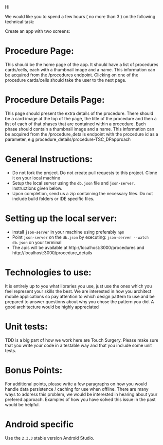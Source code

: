 Hi

We would like you to spend a few hours ( no more than 3 ) on the following technical task:

Create an app with two screens:

# Procedure Page:
This should be the home page of the app. It should have a list of procedures cards/cells, each with a thumbnail image and a name. This information can be acquired from the /procedures endpoint. Clicking on one of the procedure cards/cells should take the user to the next page.

# Procedure Details Page:
This page should present the extra details of the procedure. There should be a card image at the top of the page, the title of the procedure and then a list of each of that phases that are contained within a procedure. Each phase should contain a thumbnail image and a name. This information can be acquired from the /procedure_details endpoint with the procedure id as a parameter, e.g procedure_details/procedure-TSC_DPapproach

# General Instructions:
- Do not fork the project. Do not create pull requests to this project. Clone it on your local machine
- Setup the local server using the ```db.json``` file and ```json-server```. Instructions given below.
- Upon completion, send us a zip containing the necessary files. Do not include build folders or IDE specific files.

# Setting up the local server:
 - Install ```json-server``` in your machine using preferably ```npm```
 - Point ```json-server``` on the ```db.json``` by executing: ```json-server --watch db.json``` on your terminal
 - The apis will be available at http://localhost:3000/procedures and http://localhost:3000/procedure_details

# Technologies to use:
It is entirely up to you what libraries you use, just use the ones which you feel represent your skills the best. We are interested in how you architect mobile applications so pay attention to which design pattern to use and be prepared to answer questions about why you chose the pattern you did.
A good architecture would be highly appreciated

# Unit tests:
TDD is a big part of how we work here are Touch Surgery. Please make sure that you write your code in a testable way and that you include some unit tests.

# Bonus Points:
For additional points, please write a few paragraphs on how you would handle data persistence / caching for use when offline. There are many ways to address this problem, we would be interested in hearing about your prefered approach. Examples of how you have solved this issue in the past would be helpful.

# Android specific
Use the ```2.3.3``` stable version Android Studio.
